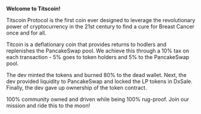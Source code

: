 **Welcome to Titscoin!**



Titscoin Protocol is the first coin ever designed to leverage the revolutionary power of cryptocurrency in the 21st century to find a cure for Breast Cancer once and for all. 

Titcoin is a deflationary coin that provides returns to hodlers and replenishes the PancakeSwap pool. We achieve this through a 10% tax on each transaction - 5% goes to token holders and 5% to the PancakeSwap pool. 

The dev minted the tokens and burned 80% to the dead wallet. Next, the dev provided liquidity to PancakeSwap and locked the LP tokens in DxSale. Finally, the dev gave up ownership of the token contract. 

100% community owned and driven while being 100% rug-proof. Join our mission and ride this to the moon! 

